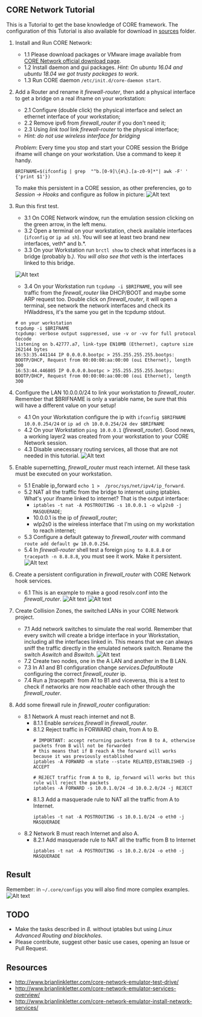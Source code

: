 CORE Network Tutorial
---------------------

This is a Tutorial to get the base knowledge of CORE framework.
The configuration of this Tutorial is also available for download in [sources](sources/) folder.

1. Install and Run CORE Network:
    - 1.1 Please download packages or VMware image available from [CORE Network official download page](https://www.nrl.navy.mil/itd/ncs/products/core).
    - 1.2 Install daemon and gui packages. _Hint: On ubuntu 16.04 and ubuntu 18.04 we got trusty packages to work_. 
    - 1.3 Run CORE daemon `/etc/init.d/core-daemon start`.

2. Add a Router and rename it _firewall-router_, then add a physical interface to get a bridge on a real ifname on your workstation: 
    - 2.1 Configure (double click) the physical interface and select an ethernet interface of your workstation;
    - 2.2 Remove ipv6 from _firewall_router_ if you don't need it;
    - 2.3 Using _link tool_ link _firewall-router_ to the physical interface;
    - _Hint: do not use wireless interface for bridging_

    *Problem*: Every time you stop and start your CORE session the Bridge ifname will change on your workstation. Use a command to keep it handy.
    ````
    BRIFNAME=$(ifconfig | grep  "^b.[0-9]\{4\}.[a-z0-9]*"| awk -F' ' {'print $1'})
    ````    
    To make this persistent in a CORE session, as other preferencies, go to _Session -> Hooks_ and configure as follow in picture:
    ![Alt text](images/create_runtimehook.png)

3. Run this first test.
    - 3.1 On CORE Network window, run the emulation session clicking on the green arrow, in the left menu.
    - 3.2 Open a terminal on your workstation, check available interfaces (`ifconfig` or `ip ad sh`). You will see at least two brand new interfaces, veth* and b.*. 
    - 3.3 On your Workstation run `brctl show` to check what interfaces is a bridge (probably b.*). You will also see that veth* is the interfaces linked to this bridge.
    
    
    ![Alt text](images/3_testbridge_onlocalpc.png)
    
    
    - 3.4 On your Workstation run `tcpdump -i $BRIFNAME`, you will see traffic from the _firewall_router_ like DHCP/BOOT and maybe some ARP request too.  Double click on _firewall_router_, it will open a terminal, see network the network interfaces and check its HWaddress, it's the same you get in the tcpdump stdout.
    ````
    # on your workstation
    tcpdump -i $BRIFNAME
    tcpdump: verbose output suppressed, use -v or -vv for full protocol decode
    listening on b.42777.a7, link-type EN10MB (Ethernet), capture size 262144 bytes
    16:53:35.441144 IP 0.0.0.0.bootpc > 255.255.255.255.bootps: BOOTP/DHCP, Request from 00:00:00:aa:00:00 (oui Ethernet), length 300
    16:53:44.446805 IP 0.0.0.0.bootpc > 255.255.255.255.bootps: BOOTP/DHCP, Request from 00:00:00:aa:00:00 (oui Ethernet), length 300
    ````

4. Configure the LAN 10.0.0.0/24 to link your workstation to _firewall_router_. Remember that $BRIFNAME is only a variable name, be sure that this will have a different value on your setup!
    - 4.1 On your Workstation configure the ip with `ifconfig $BRIFNAME 10.0.0.254/24` or `ip ad ch 10.0.0.254/24 dev $BRIFNAME`
    - 4.2 On your Workstation `ping 10.0.0.1` (_firewall_router_). Good news, a working layer2 was created from your workstation to your CORE Network session.
    - 4.3 Disable unecessary routing services, all those that are not needed in this tutorial.
    ![Alt text](images/firewall-router_services.png)
    
5. Enable supernetting, _firewall_router_ must reach internet. All these task must be executed on your workstation.
    - 5.1 Enable ip_forward `echo 1 >  /proc/sys/net/ipv4/ip_forward`.
    - 5.2 NAT all the traffic from the bridge to internet using iptables. What's your ifname linked to internet? That is the output interface:
        - `iptables -t nat -A POSTROUTING -s 10.0.0.1 -o wlp2s0 -j MASQUERADE`;
        - 10.0.0.1 is the ip of _firewall_router_;
        - wlp2s0 is the wireless interface that I'm using on my workstation to reach internet;
    - 5.3 Configure a default gateway to _firewall_router_ with command `route add default gw 10.0.0.254`.
    - 5.4 In _firewall-router_ shell test a foreign `ping to 8.8.8.8` or `tracepath -n 8.8.8.8`, you must see it work. Make it persistent.
    ![Alt text](images/4_router_defgw_persistent.png)

6. Create a persistent configuration in _firewall_router_ with CORE Network hook services.
    - 6.1 This is an example to make a good resolv.conf into the _firewall_router_.
        ![Alt text](images/4_router_resolvconf_persistent.png)
        ![Alt text](images/4_router_resolvconf_persistent_2.png)
    
7. Create Collision Zones, the switched LANs in your CORE Network project.
    - 7.1 Add network switches to simulate the real world. Remember that every switch will create a bridge interface in your Workstation, including all the interfaces linked in. This means that we can always sniff the traffic directly in the emulated network switch. Rename the switch _Aswitch_ and _Bswitch_.
        ![Alt text](images/7_creates_switches_links.png)
    - 7.2 Create two nodes, one in the A LAN and another in the B LAN.
    - 7.3 In A1 and B1 configuration change _services.DefaultRoute_ configuring the correct _firewall_router_ ip.
    - 7.4 Run a ]tracepath` from A1 to B1 and viceversa, this is a test to check if networks are now reachable each other through the _firewall_router_.

8. Add some firewall rule in _firewall_router_ configuration:
    - 8.1 Network A must reach internet and not B.
        - 8.1.1 Enable _services.firewall_ in _firewall_router_.
        - 8.1.2 Reject traffic in FORWARD chain, from A to B.
          ````
          # IMPORTANT: accept returning packets from B to A, otherwise packets from B will not be forwarded
          # this means that if B reach A the forward will works because it was previously established 
          iptables -A FORWARD -m state --state RELATED,ESTABLISHED -j ACCEPT
          
          # REJECT traffic from A to B, ip_forward will works but this rule will reject the packets
          iptables -A FORWARD -s 10.0.1.0/24 -d 10.0.2.0/24 -j REJECT
          ````
        - 8.1.3 Add a masquerade rule to NAT all the traffic from A to Internet.
          ````
          iptables -t nat -A POSTROUTING -s 10.0.1.0/24 -o eth0 -j MASQUERADE
          ````
    - 8.2 Network B must reach Internet and also A.
        - 8.2.1 Add masquerade rule to NAT all the traffic from B to Internet
          ````
          iptables -t nat -A POSTROUTING -s 10.0.2.0/24 -o eth0 -j MASQUERADE
          ````

Result
------
Remember: in `~/.core/configs` you will also find more complex examples.
![Alt text](images/7_addnodes_removeips.png)

TODO
----
- Make the tasks described in _8._ without iptables but using _Linux Advanced Routing and blackholes_.
- Please contribute, suggest other basic use cases, opening an Issue or Pull Request.


Resources
---------

- http://www.brianlinkletter.com/core-network-emulator-test-drive/
- http://www.brianlinkletter.com/core-network-emulator-services-overview/
- http://www.brianlinkletter.com/core-network-emulator-install-network-services/
